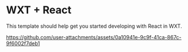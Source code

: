 # WXT + React

This template should help get you started developing with React in WXT.


https://github.com/user-attachments/assets/0a10941e-9c9f-41ca-867c-9f6002f7deb1

